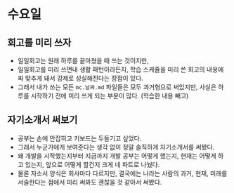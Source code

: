 # 수요일


## 회고를 미리 쓰자
* 일일회고는 원래 하루를 끝마쳤을 때 쓰는 것이지만,
* 일일회고를 미리 쓰면내 생활 패턴이라든지, 학습 스케쥴을 미리 쓴 회고의 내용에 짜 맞추게 돼서 강제로 성실해진다는 장점이 있다.
* 그래서 내가 쓰는 모든 `mc.날짜.md` 파일들은 모두 과거형으로 써있지만, 사실은 하루를 시작하기 전에 미리 쓰게 되는 부분이 많다. (학습한 내용 빼고)

## 자기소개서 써보기
* 공부는 손에 안잡히고 키보드는 두들기고 싶었다. 
* 그래서 누군가에게 보여준다는 생각 없이 정말 솔직하게 자기소개서를 써봤다.
* 왜 개발을 시작했는지부터 지금까지 개발 공부는 어떻게 했는지, 현재는 어떻게 하고 있는지, 앞으로 어떻게 할건지 크게 네 파트로 나눴다.
* 물론 자소서 양식은 회사마다 다르지만, 결국에는 나라는 사람의 과거, 현재, 미래를 서술한다는 점에서 미리 써봐도 괜찮을 것 같아서 써봤다.


